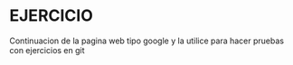 # EJERCICIO
Continuacion de la pagina web tipo google y la utilice para hacer pruebas con ejercicios en git
